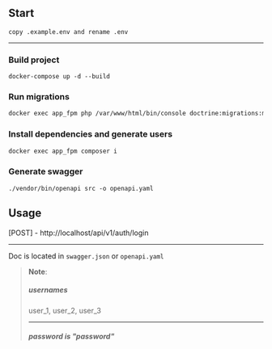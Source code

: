 ## Start
```copy .example.env and rename .env```
***
### Build project
```docker-compose up -d --build```

### Run migrations

```bash 
docker exec app_fpm php /var/www/html/bin/console doctrine:migrations:migrate
```
### Install dependencies and generate users

```bash 
docker exec app_fpm composer i 
```

[//]: # (## Generate user)

[//]: # (```bash)

[//]: # (composer run-script generate-user )

[//]: # (``` )

### Generate swagger
```./vendor/bin/openapi src -o openapi.yaml```
 
## Usage

[POST] - http://localhost/api/v1/auth/login 

***
Doc is located in ``swagger.json`` or ``openapi.yaml``

> **Note**:
> ##### usernames 
> user_1, user_2, user_3
> ***
> ##### password is "password"
 

 

 
